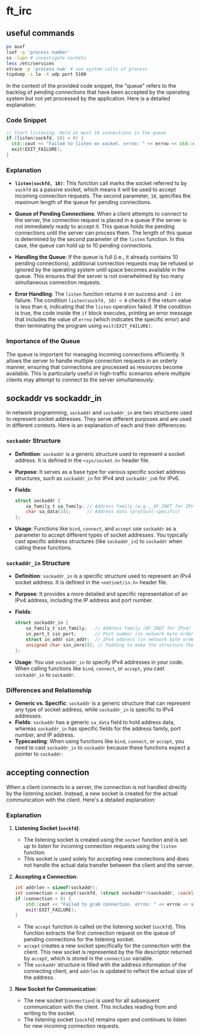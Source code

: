 # ft_irc

## useful commands

``` bash
ps auxf
lsof -p 'process number'
ss -lupn # investigate sockets
less /etc/services 
strace -p 'process num' # see system calls of process
tcpdump -i lo -X udp port 5100 
```

In the context of the provided code snippet, the "queue" refers to the backlog of pending connections that have been accepted by the operating system but not yet processed by the application. Here is a detailed explanation:

### Code Snippet
```cpp
// Start listening. Hold at most 10 connections in the queue
if (listen(sockfd, 10) < 0) {
  std::cout << "Failed to listen on socket. errno: " << errno << std::endl;
  exit(EXIT_FAILURE);
}
```

### Explanation

- **`listen(sockfd, 10)`**: This function call marks the socket referred to by `sockfd` as a passive socket, which means it will be used to accept incoming connection requests. The second parameter, `10`, specifies the maximum length of the queue for pending connections.
  
- **Queue of Pending Connections**: When a client attempts to connect to the server, the connection request is placed in a queue if the server is not immediately ready to accept it. This queue holds the pending connections until the server can process them. The length of this queue is determined by the second parameter of the `listen` function. In this case, the queue can hold up to 10 pending connections.

- **Handling the Queue**: If the queue is full (i.e., it already contains 10 pending connections), additional connection requests may be refused or ignored by the operating system until space becomes available in the queue. This ensures that the server is not overwhelmed by too many simultaneous connection requests.

- **Error Handling**: The `listen` function returns `0` on success and `-1` on failure. The condition `listen(sockfd, 10) < 0` checks if the return value is less than `0`, indicating that the `listen` operation failed. If the condition is true, the code inside the `if` block executes, printing an error message that includes the value of `errno` (which indicates the specific error) and then terminating the program using `exit(EXIT_FAILURE)`.

### Importance of the Queue

The queue is important for managing incoming connections efficiently. It allows the server to handle multiple connection requests in an orderly manner, ensuring that connections are processed as resources become available. This is particularly useful in high-traffic scenarios where multiple clients may attempt to connect to the server simultaneously.

## sockaddr vs sockaddr_in

In network programming, `sockaddr` and `sockaddr_in` are two structures used to represent socket addresses. They serve different purposes and are used in different contexts. Here is an explanation of each and their differences:

### `sockaddr` Structure

- **Definition**: `sockaddr` is a generic structure used to represent a socket address. It is defined in the `<sys/socket.h>` header file.
- **Purpose**: It serves as a base type for various specific socket address structures, such as `sockaddr_in` for IPv4 and `sockaddr_in6` for IPv6.
- **Fields**:

  ```c
  struct sockaddr {
      sa_family_t sa_family; // Address family (e.g., AF_INET for IPv4)
      char sa_data[14];      // Address data (protocol-specific)
  };
  ```

- **Usage**: Functions like `bind`, `connect`, and `accept` use `sockaddr` as a parameter to accept different types of socket addresses. You typically cast specific address structures (like `sockaddr_in`) to `sockaddr` when calling these functions.

### `sockaddr_in` Structure

- **Definition**: `sockaddr_in` is a specific structure used to represent an IPv4 socket address. It is defined in the `<netinet/in.h>` header file.
- **Purpose**: It provides a more detailed and specific representation of an IPv4 address, including the IP address and port number.
- **Fields**:

  ```c
  struct sockaddr_in {
      sa_family_t sin_family;   // Address family (AF_INET for IPv4)
      in_port_t sin_port;       // Port number (in network byte order)
      struct in_addr sin_addr;  // IPv4 address (in network byte order)
      unsigned char sin_zero[8]; // Padding to make the structure the same size as sockaddr
  };
  ```

- **Usage**: You use `sockaddr_in` to specify IPv4 addresses in your code. When calling functions like `bind`, `connect`, or `accept`, you cast `sockaddr_in` to `sockaddr`.

### Differences and Relationship

- **Generic vs. Specific**: `sockaddr` is a generic structure that can represent any type of socket address, while `sockaddr_in` is specific to IPv4 addresses.
- **Fields**: `sockaddr` has a generic `sa_data` field to hold address data, whereas `sockaddr_in` has specific fields for the address family, port number, and IP address.
- **Typecasting**: When using functions like `bind`, `connect`, or `accept`, you need to cast `sockaddr_in` to `sockaddr` because these functions expect a pointer to `sockaddr`.

## accepting connection

When a client connects to a server, the connection is not handled directly by the listening socket. Instead, a new socket is created for the actual communication with the client. Here's a detailed explanation:

### Explanation

1. **Listening Socket (`sockfd`)**:
   - The listening socket is created using the `socket` function and is set up to listen for incoming connection requests using the `listen` function.
   - This socket is used solely for accepting new connections and does not handle the actual data transfer between the client and the server.

2. **Accepting a Connection**:

   ```cpp
   int addrlen = sizeof(sockaddr);
   int connection = accept(sockfd, (struct sockaddr*)&sockaddr, (socklen_t*)&addrlen);
   if (connection < 0) {
       std::cout << "Failed to grab connection. errno: " << errno << std::endl;
       exit(EXIT_FAILURE);
   }
   ```

   - The `accept` function is called on the listening socket (`sockfd`). This function extracts the first connection request on the queue of pending connections for the listening socket.
   - `accept` creates a new socket specifically for the connection with the client. This new socket is represented by the file descriptor returned by `accept`, which is stored in the `connection` variable.
   - The `sockaddr` structure is filled with the address information of the connecting client, and `addrlen` is updated to reflect the actual size of the address.

3. **New Socket for Communication**:
   - The new socket (`connection`) is used for all subsequent communication with the client. This includes reading from and writing to the socket.
   - The listening socket (`sockfd`) remains open and continues to listen for new incoming connection requests.

